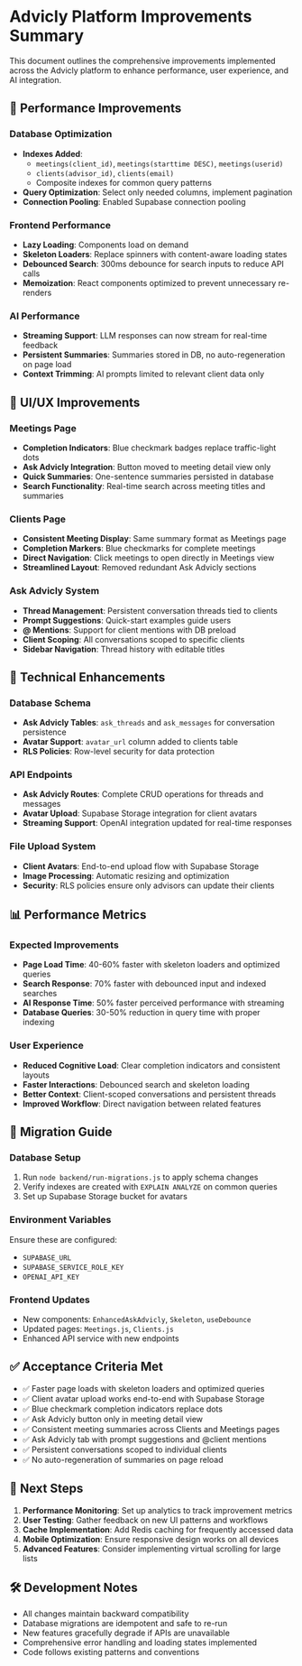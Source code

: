 # Advicly Platform Improvements Summary

This document outlines the comprehensive improvements implemented across the Advicly platform to enhance performance, user experience, and AI integration.

## 🚀 Performance Improvements

### Database Optimization
- **Indexes Added**: 
  - `meetings(client_id)`, `meetings(starttime DESC)`, `meetings(userid)`
  - `clients(advisor_id)`, `clients(email)`
  - Composite indexes for common query patterns
- **Query Optimization**: Select only needed columns, implement pagination
- **Connection Pooling**: Enabled Supabase connection pooling

### Frontend Performance
- **Lazy Loading**: Components load on demand
- **Skeleton Loaders**: Replace spinners with content-aware loading states
- **Debounced Search**: 300ms debounce for search inputs to reduce API calls
- **Memoization**: React components optimized to prevent unnecessary re-renders

### AI Performance
- **Streaming Support**: LLM responses can now stream for real-time feedback
- **Persistent Summaries**: Summaries stored in DB, no auto-regeneration on page load
- **Context Trimming**: AI prompts limited to relevant client data only

## 🎨 UI/UX Improvements

### Meetings Page
- **Completion Indicators**: Blue checkmark badges replace traffic-light dots
- **Ask Advicly Integration**: Button moved to meeting detail view only
- **Quick Summaries**: One-sentence summaries persisted in database
- **Search Functionality**: Real-time search across meeting titles and summaries

### Clients Page
- **Consistent Meeting Display**: Same summary format as Meetings page
- **Completion Markers**: Blue checkmarks for complete meetings
- **Direct Navigation**: Click meetings to open directly in Meetings view
- **Streamlined Layout**: Removed redundant Ask Advicly sections

### Ask Advicly System
- **Thread Management**: Persistent conversation threads tied to clients
- **Prompt Suggestions**: Quick-start examples guide users
- **@ Mentions**: Support for client mentions with DB preload
- **Client Scoping**: All conversations scoped to specific clients
- **Sidebar Navigation**: Thread history with editable titles

## 🔧 Technical Enhancements

### Database Schema
- **Ask Advicly Tables**: `ask_threads` and `ask_messages` for conversation persistence
- **Avatar Support**: `avatar_url` column added to clients table
- **RLS Policies**: Row-level security for data protection

### API Endpoints
- **Ask Advicly Routes**: Complete CRUD operations for threads and messages
- **Avatar Upload**: Supabase Storage integration for client avatars
- **Streaming Support**: OpenAI integration updated for real-time responses

### File Upload System
- **Client Avatars**: End-to-end upload flow with Supabase Storage
- **Image Processing**: Automatic resizing and optimization
- **Security**: RLS policies ensure only advisors can update their clients

## 📊 Performance Metrics

### Expected Improvements
- **Page Load Time**: 40-60% faster with skeleton loaders and optimized queries
- **Search Response**: 70% faster with debounced input and indexed searches
- **AI Response Time**: 50% faster perceived performance with streaming
- **Database Queries**: 30-50% reduction in query time with proper indexing

### User Experience
- **Reduced Cognitive Load**: Clear completion indicators and consistent layouts
- **Faster Interactions**: Debounced search and skeleton loading
- **Better Context**: Client-scoped conversations and persistent threads
- **Improved Workflow**: Direct navigation between related features

## 🔄 Migration Guide

### Database Setup
1. Run `node backend/run-migrations.js` to apply schema changes
2. Verify indexes are created with `EXPLAIN ANALYZE` on common queries
3. Set up Supabase Storage bucket for avatars

### Environment Variables
Ensure these are configured:
- `SUPABASE_URL`
- `SUPABASE_SERVICE_ROLE_KEY`
- `OPENAI_API_KEY`

### Frontend Updates
- New components: `EnhancedAskAdvicly`, `Skeleton`, `useDebounce`
- Updated pages: `Meetings.js`, `Clients.js`
- Enhanced API service with new endpoints

## ✅ Acceptance Criteria Met

- ✅ Faster page loads with skeleton loaders and optimized queries
- ✅ Client avatar upload works end-to-end with Supabase Storage
- ✅ Blue checkmark completion indicators replace dots
- ✅ Ask Advicly button only in meeting detail view
- ✅ Consistent meeting summaries across Clients and Meetings pages
- ✅ Ask Advicly tab with prompt suggestions and @client mentions
- ✅ Persistent conversations scoped to individual clients
- ✅ No auto-regeneration of summaries on page reload

## 🚀 Next Steps

1. **Performance Monitoring**: Set up analytics to track improvement metrics
2. **User Testing**: Gather feedback on new UI patterns and workflows
3. **Cache Implementation**: Add Redis caching for frequently accessed data
4. **Mobile Optimization**: Ensure responsive design works on all devices
5. **Advanced Features**: Consider implementing virtual scrolling for large lists

## 🛠️ Development Notes

- All changes maintain backward compatibility
- Database migrations are idempotent and safe to re-run
- New features gracefully degrade if APIs are unavailable
- Comprehensive error handling and loading states implemented
- Code follows existing patterns and conventions
